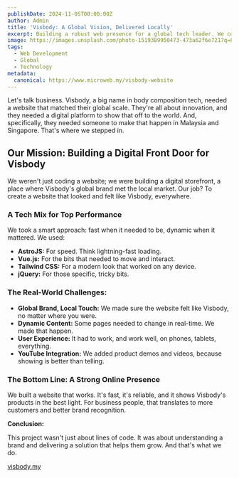 ```yaml
---
publishDate: 2024-11-05T00:00:00Z
author: Admin
title: 'Visbody: A Global Vision, Delivered Locally'
excerpt: Building a robust web presence for a global tech leader. We combined AstroJS, Vue.js, and more to deliver a dynamic, scalable solution for Visbody.
image: https://images.unsplash.com/photo-1519389950473-473a62f6e721?q=80&w=2070&auto=format&fit=crop&ixlib=rb-4.0.3&ixid=M3wxMjA3fDB8MHxwaG90by1wYWdlfHx8fGVufDB8fHx8fA%3D%3D
tags:
  - Web Development
  - Global
  - Technology
metadata:
  canonical: https://www.microweb.my/visbody-website
---
```


Let's talk business. Visbody, a big name in body composition tech, needed a website that matched their global scale. They're all about innovation, and they needed a digital platform to show that off to the world. And, specifically, they needed someone to make that happen in Malaysia and Singapore. That's where we stepped in.

## Our Mission: Building a Digital Front Door for Visbody

We weren't just coding a website; we were building a digital storefront, a place where Visbody's global brand met the local market. Our job? To create a website that looked and felt like Visbody, everywhere.

### A Tech Mix for Top Performance

We took a smart approach: fast when it needed to be, dynamic when it mattered. We used:

* **AstroJS:** For speed. Think lightning-fast loading.
* **Vue.js:** For the bits that needed to move and interact.
* **Tailwind CSS:** For a modern look that worked on any device.
* **jQuery:** For those specific, tricky bits.

### The Real-World Challenges:

* **Global Brand, Local Touch:** We made sure the website felt like Visbody, no matter where you were.
* **Dynamic Content:** Some pages needed to change in real-time. We made that happen.
* **User Experience:** It had to work, and work well, on phones, tablets, everything.
* **YouTube Integration:** We added product demos and videos, because showing is better than telling.

### The Bottom Line: A Strong Online Presence

We built a website that works. It's fast, it's reliable, and it shows Visbody's products in the best light. For business people, that translates to more customers and better brand recognition.

**Conclusion:**

This project wasn't just about lines of code. It was about understanding a brand and delivering a solution that helps them grow. And that's what we do.

<a href="https://visbody.my/" target="_blank">visbody.my</a>